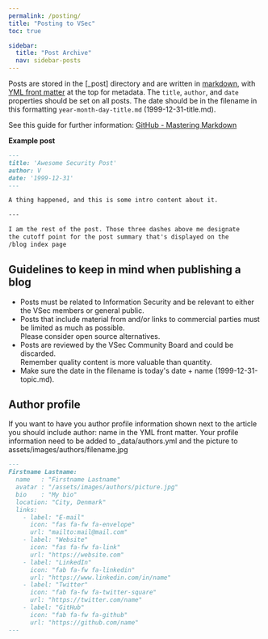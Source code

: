 ```yaml
---
permalink: /posting/
title: "Posting to VSec"
toc: true

sidebar:
  title: "Post Archive"
  nav: sidebar-posts
---
```

Posts are stored in the [_post] directory and are written in [markdown](https://docs.github.com/en/github/writing-on-github/basic-writing-and-formatting-syntax), with [YML front matter](https://jekyllrb.com/docs/front-matter/) at the top for metadata. The `title`, `author`, and `date` properties should be set on all posts. The date should be in the filename in this formatting `year-month-day-title.md` (1999-12-31-title.md).

See this guide for further information: [GitHub - Mastering Markdown](https://guides.github.com/features/mastering-markdown/)

**Example post**

```markdown
---
title: 'Awesome Security Post'
author: V
date: '1999-12-31'
---

A thing happened, and this is some intro content about it.

---

I am the rest of the post. Those three dashes above me designate
the cutoff point for the post summary that's displayed on the
/blog index page
```

## Guidelines to keep in mind when publishing a blog

- Posts must be related to Information Security and be relevant to either the VSec members or general public.
- Posts that include material from and/or links to commercial parties must be limited as much as possible.  
  Please consider open source alternatives.
- Posts are reviewed by the VSec Community Board and could be discarded.  
  Remember quality content is more valuable than quantity. 
- Make sure the date in the filename is today's date + name (1999-12-31-topic.md).

## Author profile
If you want to have you author profile information shown next to the article you should include author: name in the YML front matter.
Your profile information need to be added to _data/authors.yml and the picture to assets/images/authors/filename.jpg

```markdown
---
Firstname Lastname:
  name   : "Firstname Lastname"
  avatar : "/assets/images/authors/picture.jpg"
  bio    : "My bio"
  location: "City, Denmark"
  links:
    - label: "E-mail"
      icon: "fas fa-fw fa-envelope"
      url: "mailto:mail@mail.com"
    - label: "Website"
      icon: "fas fa-fw fa-link"
      url: "https://website.com"
    - label: "LinkedIn"
      icon: "fab fa-fw fa-linkedin"
      url: "https://www.linkedin.com/in/name"
    - label: "Twitter"
      icon: "fab fa-fw fa-twitter-square"
      url: "https://twitter.com/name"
    - label: "GitHub"
      icon: "fab fa-fw fa-github"
      url: "https://github.com/name"
---
```